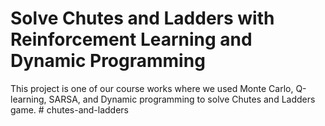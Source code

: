 # Solve Chutes and Ladders with Reinforcement Learning and Dynamic Programming

This project is one of our course works where we used Monte Carlo, Q-learning, SARSA, and Dynamic programming to solve Chutes and Ladders game. # chutes-and-ladders
